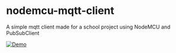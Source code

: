 # nodemcu-mqtt-client
A simple mqtt client made for a school project using NodeMCU and PubSubClient

[![Demo](https://youtu.be/q2jSHkQIIZ4)](https://youtu.be/q2jSHkQIIZ4) 
